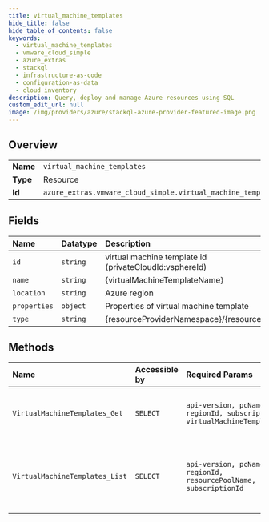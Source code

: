 ```yaml
---
title: virtual_machine_templates
hide_title: false
hide_table_of_contents: false
keywords:
  - virtual_machine_templates
  - vmware_cloud_simple
  - azure_extras    
  - stackql
  - infrastructure-as-code
  - configuration-as-data
  - cloud inventory
description: Query, deploy and manage Azure resources using SQL
custom_edit_url: null
image: /img/providers/azure/stackql-azure-provider-featured-image.png
---
```

  
    

## Overview
<table><tbody>
<tr><td><b>Name</b></td><td><code>virtual_machine_templates</code></td></tr>
<tr><td><b>Type</b></td><td>Resource</td></tr>
<tr><td><b>Id</b></td><td><code>azure_extras.vmware_cloud_simple.virtual_machine_templates</code></td></tr>
</tbody></table>

## Fields
| Name | Datatype | Description |
|:-----|:---------|:------------|
| `id` | `string` | virtual machine template id (privateCloudId:vsphereId) |
| `name` | `string` | &#123;virtualMachineTemplateName&#125; |
| `location` | `string` | Azure region |
| `properties` | `object` | Properties of virtual machine template |
| `type` | `string` | &#123;resourceProviderNamespace&#125;/&#123;resourceType&#125; |
## Methods
| Name | Accessible by | Required Params | Description |
|:-----|:--------------|:----------------|:------------|
| `VirtualMachineTemplates_Get` | `SELECT` | `api-version, pcName, regionId, subscriptionId, virtualMachineTemplateName` | Returns virtual machine templates by its name |
| `VirtualMachineTemplates_List` | `SELECT` | `api-version, pcName, regionId, resourcePoolName, subscriptionId` | Returns list of virtual machine templates in region for private cloud |
